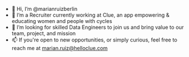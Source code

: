 - 👋 Hi, I’m @marianruizberlin
- 🌱 I’m a Recruiter currently working at Clue, an app empowering & educating women and people with cycles
- 💞️ I’m looking for skilled Data Engineers to join us and bring value to our team, project, and mission
- 📫 If you're open to new opportunities, or simply curious, feel free to reach me at marian.ruiz@helloclue.com

<!---
marianruizberlin/marianruizberlin is a ✨ special ✨ repository because its `README.md` (this file) appears on your GitHub profile.
You can click the Preview link to take a look at your changes.
--->

